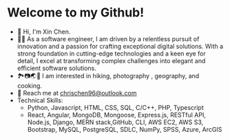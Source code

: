 # Welcome to my Github!

- 👋 Hi, I'm Xin Chen.
- 👨‍💻 As a software engineer, I am driven by a relentless pursuit of innovation and a passion for crafting exceptional digital solutions. With a strong foundation in cutting-edge technologies and a keen eye for detail, I excel at transforming complex challenges into elegant and efficient software solutions.
- 🏞📷🌏🥘 I am interested in hiking, photography , geography, and cooking.
- 📩 Reach me at chrischen96@outlook.com
- Technical Skills:
  - Python, Javascript, HTML, CSS, SQL, C/C++, PHP, Typescript
  - React, Angular, MongoDB, Mongoose, Express.js, RESTful API, Node.js, Django, MERN stack,GitHub, CLI, AWS EC2, AWS S3, Bootstrap, MySQL, PostgreSQL, SDLC, NumPy, SPSS, Azure, ArcGIS
